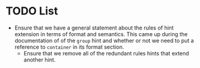 # TODO List

- Ensure that we have a general statement about the rules of hint extension in terms of format and semantics. This came up during the documentation of of the `group` hint and whether or not we need to put a reference to `container` in its format section.
  - Ensure that we remove all of the redundant rules hints that extend another hint.
